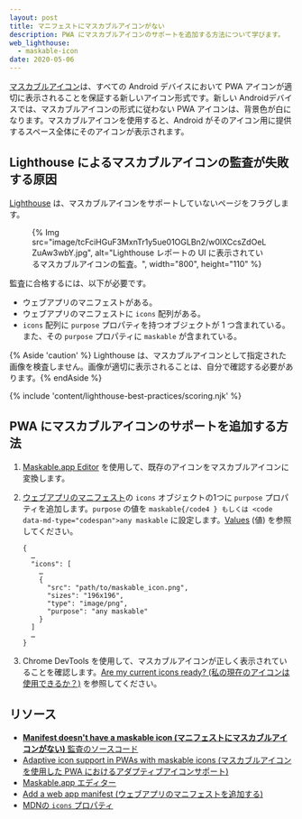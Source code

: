 ```yaml
---
layout: post
title: マニフェストにマスカブルアイコンがない
description: PWA にマスカブルアイコンのサポートを追加する方法について学びます。
web_lighthouse:
  - maskable-icon
date: 2020-05-06
---
```


[マスカブルアイコン](/maskable-icon/)は、すべての Android デバイスにおいて PWA アイコンが適切に表示されることを保証する新しいアイコン形式です。新しい Androidデバイスでは、マスカブルアイコンの形式に従わない PWA アイコンは、背景色が白になります。マスカブルアイコンを使用すると、Android がそのアイコン用に提供するスペース全体にそのアイコンが表示されます。

## Lighthouse によるマスカブルアイコンの監査が失敗する原因

[Lighthouse](https://developer.chrome.com/docs/lighthouse/overview/) は、マスカブルアイコンをサポートしていないページをフラグします。

<figure>{% Img src="image/tcFciHGuF3MxnTr1y5ue01OGLBn2/w0lXCcsZdOeLZuAw3wbY.jpg", alt="Lighthouse レポートの UI に表示されているマスカブルアイコンの監査。", width="800", height="110" %}</figure>

監査に合格するには、以下が必要です。

- ウェブアプリのマニフェストがある。
- ウェブアプリのマニフェストに `icons` 配列がある。
- `icons` 配列に `purpose` プロパティを持つオブジェクトが 1 つ含まれている。また、その `purpose` プロパティに `maskable` が含まれている。

{% Aside 'caution' %} Lighthouse は、マスカブルアイコンとして指定された画像を検査しません。画像が適切に表示されることは、自分で確認する必要があります。{% endAside %}

{% include 'content/lighthouse-best-practices/scoring.njk' %}

## PWA にマスカブルアイコンのサポートを追加する方法

1. [Maskable.app Editor](https://maskable.app/editor) を使用して、既存のアイコンをマスカブルアイコンに変換します。

2. [ウェブアプリのマニフェスト](/add-manifest/)の `icons` オブジェクトの1つに `purpose` プロパティを追加します。`purpose` の値を `maskable{/code4 } もしくは <code data-md-type="codespan">any maskable` に設定します。[Values](https://developer.mozilla.org/docs/Web/Manifest/icons#Values) (値) を参照してください。

    ```json/8
    {
      …
      "icons": [
        …
        {
          "src": "path/to/maskable_icon.png",
          "sizes": "196x196",
          "type": "image/png",
          "purpose": "any maskable"
        }
      ]
      …
    }
    ```

3. Chrome DevTools を使用して、マスカブルアイコンが正しく表示されていることを確認します。[Are my current icons ready? (私の現在のアイコンは使用できるか？)](/maskable-icon/#are-my-current-icons-ready) を参照してください。

## リソース

- [**Manifest doesn't have a maskable icon (マニフェストにマスカブルアイコンがない)** 監査のソースコード](https://github.com/GoogleChrome/lighthouse/blob/master/lighthouse-core/audits/maskable-icon.js)
- [Adaptive icon support in PWAs with maskable icons (マスカブルアイコンを使用した PWA におけるアダプティブアイコンサポート)](/maskable-icon/)
- [Maskable.app エディター](https://maskable.app/editor)
- [Add a web app manifest (ウェブアプリのマニフェストを追加する)](/add-manifest/)
- [MDNの `icons` プロパティ](https://developer.mozilla.org/docs/Web/Manifest/icons)
